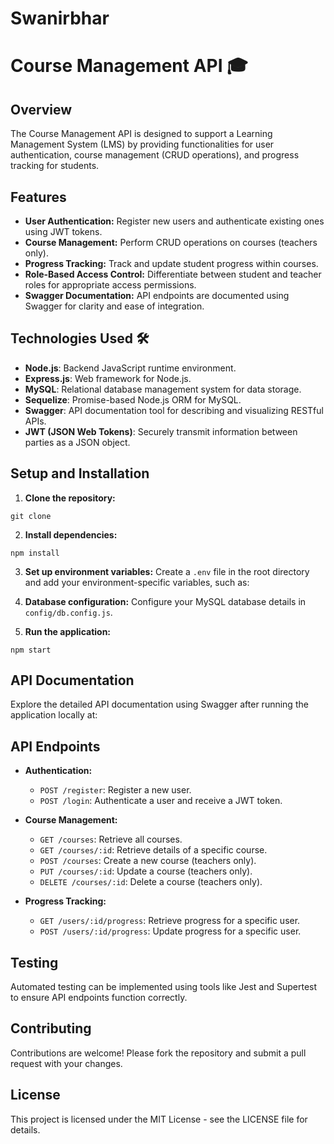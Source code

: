 # Swanirbhar
# Course Management API 🎓

## Overview
The Course Management API is designed to support a Learning Management System (LMS) by providing functionalities for user authentication, course management (CRUD operations), and progress tracking for students.

## Features
- **User Authentication:** Register new users and authenticate existing ones using JWT tokens.
- **Course Management:** Perform CRUD operations on courses (teachers only).
- **Progress Tracking:** Track and update student progress within courses.
- **Role-Based Access Control:** Differentiate between student and teacher roles for appropriate access permissions.
- **Swagger Documentation:** API endpoints are documented using Swagger for clarity and ease of integration.

## Technologies Used 🛠️
- **Node.js**: Backend JavaScript runtime environment.
- **Express.js**: Web framework for Node.js.
- **MySQL**: Relational database management system for data storage.
- **Sequelize**: Promise-based Node.js ORM for MySQL.
- **Swagger**: API documentation tool for describing and visualizing RESTful APIs.
- **JWT (JSON Web Tokens)**: Securely transmit information between parties as a JSON object.

## Setup and Installation
1. **Clone the repository:**
```
git clone
```

2. **Install dependencies:**
```
npm install
```

3. **Set up environment variables:**
Create a `.env` file in the root directory and add your environment-specific variables, such as:

4. **Database configuration:**
Configure your MySQL database details in `config/db.config.js`.

5. **Run the application:**
```
npm start
```


## API Documentation
Explore the detailed API documentation using Swagger after running the application locally at:


## API Endpoints
- **Authentication:**
  - `POST /register`: Register a new user.
  - `POST /login`: Authenticate a user and receive a JWT token.

- **Course Management:**
  - `GET /courses`: Retrieve all courses.
  - `GET /courses/:id`: Retrieve details of a specific course.
  - `POST /courses`: Create a new course (teachers only).
  - `PUT /courses/:id`: Update a course (teachers only).
  - `DELETE /courses/:id`: Delete a course (teachers only).

- **Progress Tracking:**
  - `GET /users/:id/progress`: Retrieve progress for a specific user.
  - `POST /users/:id/progress`: Update progress for a specific user.

## Testing
Automated testing can be implemented using tools like Jest and Supertest to ensure API endpoints function correctly.

## Contributing
Contributions are welcome! Please fork the repository and submit a pull request with your changes.

## License
This project is licensed under the MIT License - see the LICENSE file for details.
